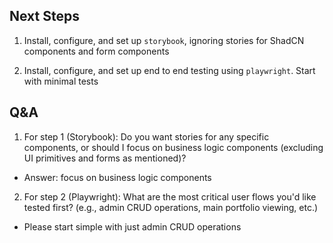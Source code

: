 ## Next Steps

1. Install, configure, and set up `storybook`, ignoring stories for ShadCN components and form components

2. Install, configure, and set up end to end testing using `playwright`. Start with minimal tests

## Q&A

1. For step 1 (Storybook): Do you want stories for any specific components, or should I focus on business logic components (excluding UI primitives and forms as mentioned)?

- Answer: focus on business logic components

2. For step 2 (Playwright): What are the most critical user flows you'd like tested first? (e.g., admin CRUD operations, main portfolio viewing, etc.)

- Please start simple with just admin CRUD operations
